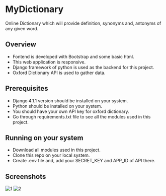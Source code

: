 # MyDictionary
Online Dictionary which will provide definition, synonyms and, antonyms of any given word.

## Overview
* Fontend is developed with Bootstrap and some basic html.
* This web application is responsive.
* Django framework of python is used as the backend for this project.
* Oxford Dictionary API is used to gather data.

## Prerequisites
* Django 4.1.1 version should be installed on your system.
* Python should be installed on your system.
* You should have your own API key for oxford dictionary.
* Go through requirements.txt file to see all the modules used in this project.

## Running on your system
* Download all modules used in this project.
* Clone this repo on your local system.
* Create .env file and, add your SECRET_KEY and APP_ID of API there.
<!--
## Deployed Link
Click here 👇 </br> 
https://bit.ly/3RUpUnE
-->
## Screenshots
![1](https://user-images.githubusercontent.com/87118384/190902584-ea3f0344-6500-4751-8194-9b917d8a16db.PNG)
![2](https://user-images.githubusercontent.com/87118384/190902588-93aae7a5-0eb1-4653-bc09-4b3f52dcc291.PNG)
